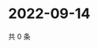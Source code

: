 # 2022-09-14

共 0 条

<!-- BEGIN WEIBO -->
<!-- 最后更新时间 Wed Sep 14 2022 02:22:57 GMT+0800 (China Standard Time) -->

<!-- END WEIBO -->
